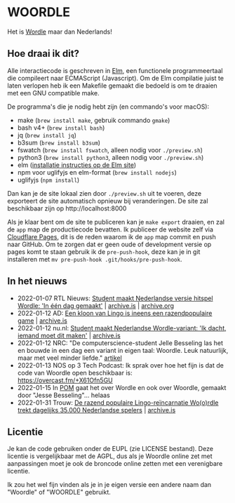 # WOORDLE

Het is [Wordle] maar dan Nederlands!

[Wordle]: https://www.powerlanguage.co.uk/wordle/

## Hoe draai ik dit?

Alle interactiecode is geschreven in [Elm], een functionele programmeertaal die compileert naar ECMAScript (Javascript).
Om de Elm compilatie juist te laten verlopen heb ik een Makefile gemaakt die bedoeld is om te draaien met een GNU compatible make.

De programma's die je nodig hebt zijn (en commando's voor macOS):

- make (`brew install make`, gebruik commando `gmake`)
- bash v4+ (`brew install bash`)
- jq (`brew install jq`)
- b3sum (`brew install b3sum`)
- fswatch (`brew install fswatch`, alleen nodig voor `./preview.sh`)
- python3 (`brew install python3`, alleen nodig voor `./preview.sh`)
- elm ([installatie instructies op de Elm site][elm-install])
- npm voor uglifyjs en elm-format (`brew install nodejs`)
- uglifyjs (`npm install`)

Dan kan je de site lokaal zien door `./preview.sh` uit te voeren, deze exporteert de site automatisch opnieuw bij veranderingen.
De site zal beschikbaar zijn op http://localhost:8000

Als je klaar bent om de site te publiceren kan je `make export` draaien, en zal de `app` map de productiecode bevatten.
Ik publiceer de website zelf via [Cloudflare Pages][pages], dit is de reden waarom ik de `app` map commit en push naar GitHub.
Om te zorgen dat er geen oude of development versie op pages komt te staan gebruik ik de `pre-push-hook`, deze kan je in git
installeren met `mv pre-push-hook .git/hooks/pre-push-hook`.

[Elm]: https://elm-lang.org
[elm-install]: https://guide.elm-lang.org/install/elm.html
[pages]: https://pages.cloudflare.com


## In het nieuws

- 2022-01-07 RTL Nieuws: [Student maakt Nederlandse versie hitspel Wordle: 'In één dag gemaakt'](https://www.rtlnieuws.nl/tech/artikel/5279405/wordle-woordle-woordspel-nederlands) | [archive.is](https://archive.is/gLpHq) | [archive.org](https://web.archive.org/web/20220108101306/https://www.rtlnieuws.nl/tech/artikel/5279405/wordle-woordle-woordspel-nederlands)
- 2022-01-12 AD: [Een kloon van Lingo is ineens een razendpopulaire game](https://www.ad.nl/tech/een-kloon-van-lingo-is-ineens-een-razendpopulaire-game~a66286e0/) | [archive.is](https://archive.fo/hDPro)
- 2022-01-12 nu.nl: [Student maakt Nederlandse Wordle-variant: 'Ik dacht, iemand moet dit maken'](https://www.nu.nl/tech/6177699/student-maakt-nederlandse-wordle-variant-ik-dacht-iemand-moet-dit-maken.html) | [archive.is](https://archive.is/3KJKV)
- 2022-01-12 NRC: "De computerscience-student Jelle Besseling las het en bouwde in een dag een variant in eigen taal: Woordle. Leuk natuurlijk, maar met veel minder liefde." [artikel](https://archive.is/LQwsS#selection-1451.154-1451.307)
- 2022-01-13 NOS op 3 Tech Podcast: Ik sprak over hoe het fijn is dat de code van Woordle open beschikbaar is: https://overcast.fm/+X61Ofn5GU
- 2022-01-15 In [POM](https://overcast.fm/+GlHV8gA4Y) gaat het over Wordle en ook over Woordle, gemaakt door "Jesse Besseling"... helaas
- 2022-01-31 Trouw: [De razend populaire Lingo-reïncarnatie Wo(o)rdle trekt dagelijks 35.000 Nederlandse spelers](https://www.trouw.nl/economie/de-razend-populaire-lingo-reincarnatie-wo-o-rdle-trekt-dagelijks-35-000-nederlandse-spelers~bd964fa6/) | [archive.is](https://archive.is/srSG9)


## Licentie

Je kan de code gebruiken onder de EUPL (zie LICENSE bestand).
Deze licentie is vergelijkbaar met de AGPL, dus als je Woordle online zet met aanpassingen moet je ook de broncode online zetten met een verenigbare licentie.

Ik zou het wel fijn vinden als je in je eigen versie een andere naam dan "Woordle" of "WOORDLE" gebruikt.
